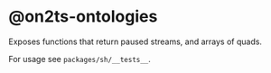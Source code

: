 # @on2ts-ontologies

Exposes functions that return paused streams, and arrays of quads.

For usage see `packages/sh/__tests__`.
